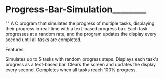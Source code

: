 # Progress-Bar-Simulation________
""
A C program that simulates the progress of multiple tasks, displaying their progress in real-time with a text-based progress bar. Each task progresses at a random rate, and the program updates the display every second until all tasks are completed.

Features:

Simulates up to 5 tasks with random progress steps.
Displays each task's progress as a text-based bar.
Clears the screen and updates the display every second.
Completes when all tasks reach 100% progress.
